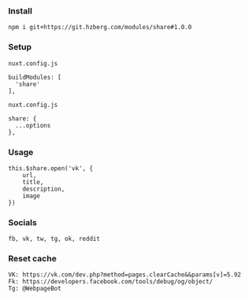 ### Install
    npm i git+https://git.hzberg.com/modules/share#1.0.0
    
### Setup
```nuxt.config.js```

    buildModules: [
      'share'
    ],
    
```nuxt.config.js```

    share: {
      ...options
    },
    
### Usage

    this.$share.open('vk', {
        url,
        title,
        description,
        image
    })
    
### Socials
    fb, vk, tw, tg, ok, reddit 
    
### Reset cache
    VK: https://vk.com/dev.php?method=pages.clearCache&&params[v]=5.92
    Fk: https://developers.facebook.com/tools/debug/og/object/
    Tg: @WebpageBot
